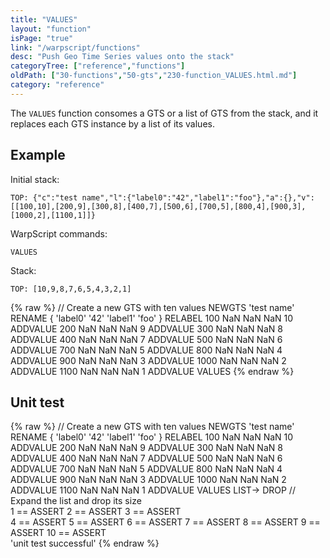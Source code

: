 ```yaml
---
title: "VALUES"
layout: "function"
isPage: "true"
link: "/warpscript/functions"
desc: "Push Geo Time Series values onto the stack"
categoryTree: ["reference","functions"]
oldPath: ["30-functions","50-gts","230-function_VALUES.html.md"]
category: "reference"
---
```

 

The `VALUES` function consomes a GTS or a list of GTS from the stack, and it replaces each GTS instance by a list of its values.


## Example ##

Initial stack:

    TOP: {"c":"test name","l":{"label0":"42","label1":"foo"},"a":{},"v":[[100,10],[200,9],[300,8],[400,7],[500,6],[700,5],[800,4],[900,3],[1000,2],[1100,1]]}


WarpScript commands:


    VALUES

Stack: 

    TOP: [10,9,8,7,6,5,4,3,2,1]

{% raw %}
<warp10-warpscript-widget backend="{{backend}}"  exec-endpoint="{{execEndpoint}}">// Create a new GTS with ten values 
NEWGTS 
'test name'
RENAME
{ 'label0' '42' 'label1' 'foo' }
RELABEL
100  NaN NaN NaN 10 ADDVALUE
200  NaN NaN NaN  9 ADDVALUE
300  NaN NaN NaN  8 ADDVALUE
400  NaN NaN NaN  7 ADDVALUE
500  NaN NaN NaN  6 ADDVALUE
700  NaN NaN NaN  5 ADDVALUE
800  NaN NaN NaN  4 ADDVALUE
900  NaN NaN NaN  3 ADDVALUE
1000 NaN NaN NaN  2 ADDVALUE
1100 NaN NaN NaN  1 ADDVALUE
VALUES
</warp10-warpscript-widget>
{% endraw %}


## Unit test ##

{% raw %}
<warp10-warpscript-widget backend="{{backend}}"  exec-endpoint="{{execEndpoint}}">// Create a new GTS with ten values 
NEWGTS 
'test name'
RENAME
{ 'label0' '42' 'label1' 'foo' }
RELABEL
100  NaN NaN NaN 10 ADDVALUE
200  NaN NaN NaN  9 ADDVALUE
300  NaN NaN NaN  8 ADDVALUE
400  NaN NaN NaN  7 ADDVALUE
500  NaN NaN NaN  6 ADDVALUE
700  NaN NaN NaN  5 ADDVALUE
800  NaN NaN NaN  4 ADDVALUE
900  NaN NaN NaN  3 ADDVALUE
1000 NaN NaN NaN  2 ADDVALUE
1100 NaN NaN NaN  1 ADDVALUE
VALUES
LIST-> DROP         // Expand the list and drop its size  
1 == ASSERT  2 == ASSERT  3 == ASSERT  
4 == ASSERT  5 == ASSERT  6 == ASSERT
7 == ASSERT  8 == ASSERT  9 == ASSERT
10 == ASSERT                 
'unit test successful'
</warp10-warpscript-widget>
{% endraw %} 
